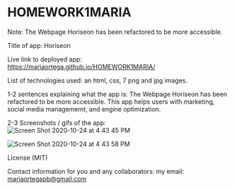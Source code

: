 # HOMEWORK1MARIA
Note: The Webpage Horiseon has been refactored to be more accessible.

Title of app:  Horiseon

Live link to deployed app: https://mariaortega.github.io/HOMEWORK1MARIA/

List of technologies used:  an html, css, 7 png and jpg images.

1-2 sentences explaining what the app is: The Webpage Horiseon has been refactored to be more accessible. This app helps users with marketing, social media managememt, and engine optimization. 

2-3 Screenshots / gifs of the app: ![Screen Shot 2020-10-24 at 4 43 45 PM](https://user-images.githubusercontent.com/71056915/97093520-8f0eba80-161a-11eb-990d-62d14b10b07c.png)

![Screen Shot 2020-10-24 at 4 43 58 PM](https://user-images.githubusercontent.com/71056915/97093523-93d36e80-161a-11eb-8b7f-42ac1329f951.png)

License (MIT)

Contact information for you and any collaborators: my email: mariaortegapb@gmail.com





